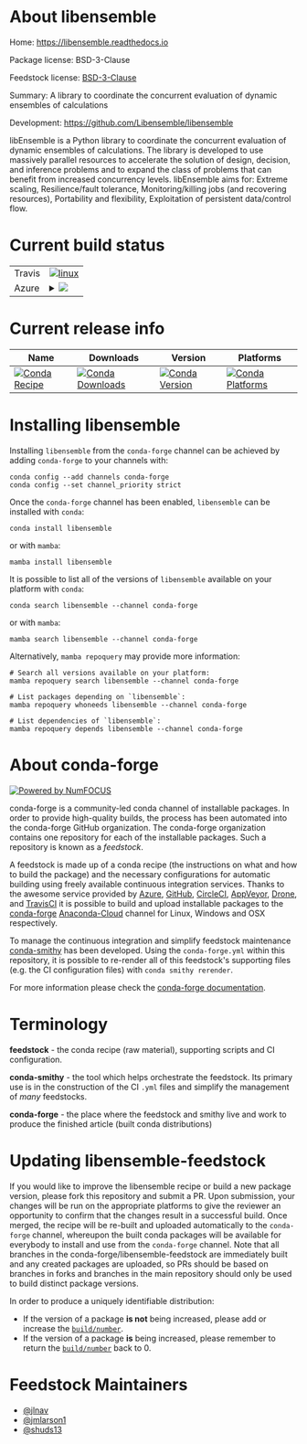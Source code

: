 About libensemble
=================

Home: https://libensemble.readthedocs.io

Package license: BSD-3-Clause

Feedstock license: [BSD-3-Clause](https://github.com/conda-forge/libensemble-feedstock/blob/main/LICENSE.txt)

Summary: A library to coordinate the concurrent evaluation of dynamic ensembles of calculations

Development: https://github.com/Libensemble/libensemble

libEnsemble is a Python library to coordinate the concurrent evaluation
of dynamic ensembles of calculations. The library is developed to use
massively parallel resources to accelerate the solution of design,
decision, and inference problems and to expand the class of problems that
can benefit from increased concurrency levels.
libEnsemble aims for: Extreme scaling, Resilience/fault tolerance,
Monitoring/killing jobs (and recovering resources), Portability and
flexibility, Exploitation of persistent data/control flow.


Current build status
====================


<table><tr>
    <td>Travis</td>
    <td>
      <a href="https://app.travis-ci.com/conda-forge/libensemble-feedstock">
        <img alt="linux" src="https://img.shields.io/travis/com/conda-forge/libensemble-feedstock/main.svg?label=Linux">
      </a>
    </td>
  </tr>
    
  <tr>
    <td>Azure</td>
    <td>
      <details>
        <summary>
          <a href="https://dev.azure.com/conda-forge/feedstock-builds/_build/latest?definitionId=9464&branchName=main">
            <img src="https://dev.azure.com/conda-forge/feedstock-builds/_apis/build/status/libensemble-feedstock?branchName=main">
          </a>
        </summary>
        <table>
          <thead><tr><th>Variant</th><th>Status</th></tr></thead>
          <tbody><tr>
              <td>linux_64_mpimpichpython3.10.____cpython</td>
              <td>
                <a href="https://dev.azure.com/conda-forge/feedstock-builds/_build/latest?definitionId=9464&branchName=main">
                  <img src="https://dev.azure.com/conda-forge/feedstock-builds/_apis/build/status/libensemble-feedstock?branchName=main&jobName=linux&configuration=linux_64_mpimpichpython3.10.____cpython" alt="variant">
                </a>
              </td>
            </tr><tr>
              <td>linux_64_mpimpichpython3.7.____cpython</td>
              <td>
                <a href="https://dev.azure.com/conda-forge/feedstock-builds/_build/latest?definitionId=9464&branchName=main">
                  <img src="https://dev.azure.com/conda-forge/feedstock-builds/_apis/build/status/libensemble-feedstock?branchName=main&jobName=linux&configuration=linux_64_mpimpichpython3.7.____cpython" alt="variant">
                </a>
              </td>
            </tr><tr>
              <td>linux_64_mpimpichpython3.8.____73_pypy</td>
              <td>
                <a href="https://dev.azure.com/conda-forge/feedstock-builds/_build/latest?definitionId=9464&branchName=main">
                  <img src="https://dev.azure.com/conda-forge/feedstock-builds/_apis/build/status/libensemble-feedstock?branchName=main&jobName=linux&configuration=linux_64_mpimpichpython3.8.____73_pypy" alt="variant">
                </a>
              </td>
            </tr><tr>
              <td>linux_64_mpimpichpython3.8.____cpython</td>
              <td>
                <a href="https://dev.azure.com/conda-forge/feedstock-builds/_build/latest?definitionId=9464&branchName=main">
                  <img src="https://dev.azure.com/conda-forge/feedstock-builds/_apis/build/status/libensemble-feedstock?branchName=main&jobName=linux&configuration=linux_64_mpimpichpython3.8.____cpython" alt="variant">
                </a>
              </td>
            </tr><tr>
              <td>linux_64_mpimpichpython3.9.____73_pypy</td>
              <td>
                <a href="https://dev.azure.com/conda-forge/feedstock-builds/_build/latest?definitionId=9464&branchName=main">
                  <img src="https://dev.azure.com/conda-forge/feedstock-builds/_apis/build/status/libensemble-feedstock?branchName=main&jobName=linux&configuration=linux_64_mpimpichpython3.9.____73_pypy" alt="variant">
                </a>
              </td>
            </tr><tr>
              <td>linux_64_mpimpichpython3.9.____cpython</td>
              <td>
                <a href="https://dev.azure.com/conda-forge/feedstock-builds/_build/latest?definitionId=9464&branchName=main">
                  <img src="https://dev.azure.com/conda-forge/feedstock-builds/_apis/build/status/libensemble-feedstock?branchName=main&jobName=linux&configuration=linux_64_mpimpichpython3.9.____cpython" alt="variant">
                </a>
              </td>
            </tr><tr>
              <td>linux_64_mpinompipython3.10.____cpython</td>
              <td>
                <a href="https://dev.azure.com/conda-forge/feedstock-builds/_build/latest?definitionId=9464&branchName=main">
                  <img src="https://dev.azure.com/conda-forge/feedstock-builds/_apis/build/status/libensemble-feedstock?branchName=main&jobName=linux&configuration=linux_64_mpinompipython3.10.____cpython" alt="variant">
                </a>
              </td>
            </tr><tr>
              <td>linux_64_mpinompipython3.7.____cpython</td>
              <td>
                <a href="https://dev.azure.com/conda-forge/feedstock-builds/_build/latest?definitionId=9464&branchName=main">
                  <img src="https://dev.azure.com/conda-forge/feedstock-builds/_apis/build/status/libensemble-feedstock?branchName=main&jobName=linux&configuration=linux_64_mpinompipython3.7.____cpython" alt="variant">
                </a>
              </td>
            </tr><tr>
              <td>linux_64_mpinompipython3.8.____73_pypy</td>
              <td>
                <a href="https://dev.azure.com/conda-forge/feedstock-builds/_build/latest?definitionId=9464&branchName=main">
                  <img src="https://dev.azure.com/conda-forge/feedstock-builds/_apis/build/status/libensemble-feedstock?branchName=main&jobName=linux&configuration=linux_64_mpinompipython3.8.____73_pypy" alt="variant">
                </a>
              </td>
            </tr><tr>
              <td>linux_64_mpinompipython3.8.____cpython</td>
              <td>
                <a href="https://dev.azure.com/conda-forge/feedstock-builds/_build/latest?definitionId=9464&branchName=main">
                  <img src="https://dev.azure.com/conda-forge/feedstock-builds/_apis/build/status/libensemble-feedstock?branchName=main&jobName=linux&configuration=linux_64_mpinompipython3.8.____cpython" alt="variant">
                </a>
              </td>
            </tr><tr>
              <td>linux_64_mpinompipython3.9.____73_pypy</td>
              <td>
                <a href="https://dev.azure.com/conda-forge/feedstock-builds/_build/latest?definitionId=9464&branchName=main">
                  <img src="https://dev.azure.com/conda-forge/feedstock-builds/_apis/build/status/libensemble-feedstock?branchName=main&jobName=linux&configuration=linux_64_mpinompipython3.9.____73_pypy" alt="variant">
                </a>
              </td>
            </tr><tr>
              <td>linux_64_mpinompipython3.9.____cpython</td>
              <td>
                <a href="https://dev.azure.com/conda-forge/feedstock-builds/_build/latest?definitionId=9464&branchName=main">
                  <img src="https://dev.azure.com/conda-forge/feedstock-builds/_apis/build/status/libensemble-feedstock?branchName=main&jobName=linux&configuration=linux_64_mpinompipython3.9.____cpython" alt="variant">
                </a>
              </td>
            </tr><tr>
              <td>linux_64_mpiopenmpipython3.10.____cpython</td>
              <td>
                <a href="https://dev.azure.com/conda-forge/feedstock-builds/_build/latest?definitionId=9464&branchName=main">
                  <img src="https://dev.azure.com/conda-forge/feedstock-builds/_apis/build/status/libensemble-feedstock?branchName=main&jobName=linux&configuration=linux_64_mpiopenmpipython3.10.____cpython" alt="variant">
                </a>
              </td>
            </tr><tr>
              <td>linux_64_mpiopenmpipython3.7.____cpython</td>
              <td>
                <a href="https://dev.azure.com/conda-forge/feedstock-builds/_build/latest?definitionId=9464&branchName=main">
                  <img src="https://dev.azure.com/conda-forge/feedstock-builds/_apis/build/status/libensemble-feedstock?branchName=main&jobName=linux&configuration=linux_64_mpiopenmpipython3.7.____cpython" alt="variant">
                </a>
              </td>
            </tr><tr>
              <td>linux_64_mpiopenmpipython3.8.____73_pypy</td>
              <td>
                <a href="https://dev.azure.com/conda-forge/feedstock-builds/_build/latest?definitionId=9464&branchName=main">
                  <img src="https://dev.azure.com/conda-forge/feedstock-builds/_apis/build/status/libensemble-feedstock?branchName=main&jobName=linux&configuration=linux_64_mpiopenmpipython3.8.____73_pypy" alt="variant">
                </a>
              </td>
            </tr><tr>
              <td>linux_64_mpiopenmpipython3.8.____cpython</td>
              <td>
                <a href="https://dev.azure.com/conda-forge/feedstock-builds/_build/latest?definitionId=9464&branchName=main">
                  <img src="https://dev.azure.com/conda-forge/feedstock-builds/_apis/build/status/libensemble-feedstock?branchName=main&jobName=linux&configuration=linux_64_mpiopenmpipython3.8.____cpython" alt="variant">
                </a>
              </td>
            </tr><tr>
              <td>linux_64_mpiopenmpipython3.9.____73_pypy</td>
              <td>
                <a href="https://dev.azure.com/conda-forge/feedstock-builds/_build/latest?definitionId=9464&branchName=main">
                  <img src="https://dev.azure.com/conda-forge/feedstock-builds/_apis/build/status/libensemble-feedstock?branchName=main&jobName=linux&configuration=linux_64_mpiopenmpipython3.9.____73_pypy" alt="variant">
                </a>
              </td>
            </tr><tr>
              <td>linux_64_mpiopenmpipython3.9.____cpython</td>
              <td>
                <a href="https://dev.azure.com/conda-forge/feedstock-builds/_build/latest?definitionId=9464&branchName=main">
                  <img src="https://dev.azure.com/conda-forge/feedstock-builds/_apis/build/status/libensemble-feedstock?branchName=main&jobName=linux&configuration=linux_64_mpiopenmpipython3.9.____cpython" alt="variant">
                </a>
              </td>
            </tr><tr>
              <td>linux_aarch64_mpimpichpython3.10.____cpython</td>
              <td>
                <a href="https://dev.azure.com/conda-forge/feedstock-builds/_build/latest?definitionId=9464&branchName=main">
                  <img src="https://dev.azure.com/conda-forge/feedstock-builds/_apis/build/status/libensemble-feedstock?branchName=main&jobName=linux&configuration=linux_aarch64_mpimpichpython3.10.____cpython" alt="variant">
                </a>
              </td>
            </tr><tr>
              <td>linux_aarch64_mpimpichpython3.7.____cpython</td>
              <td>
                <a href="https://dev.azure.com/conda-forge/feedstock-builds/_build/latest?definitionId=9464&branchName=main">
                  <img src="https://dev.azure.com/conda-forge/feedstock-builds/_apis/build/status/libensemble-feedstock?branchName=main&jobName=linux&configuration=linux_aarch64_mpimpichpython3.7.____cpython" alt="variant">
                </a>
              </td>
            </tr><tr>
              <td>linux_aarch64_mpimpichpython3.8.____73_pypy</td>
              <td>
                <a href="https://dev.azure.com/conda-forge/feedstock-builds/_build/latest?definitionId=9464&branchName=main">
                  <img src="https://dev.azure.com/conda-forge/feedstock-builds/_apis/build/status/libensemble-feedstock?branchName=main&jobName=linux&configuration=linux_aarch64_mpimpichpython3.8.____73_pypy" alt="variant">
                </a>
              </td>
            </tr><tr>
              <td>linux_aarch64_mpimpichpython3.8.____cpython</td>
              <td>
                <a href="https://dev.azure.com/conda-forge/feedstock-builds/_build/latest?definitionId=9464&branchName=main">
                  <img src="https://dev.azure.com/conda-forge/feedstock-builds/_apis/build/status/libensemble-feedstock?branchName=main&jobName=linux&configuration=linux_aarch64_mpimpichpython3.8.____cpython" alt="variant">
                </a>
              </td>
            </tr><tr>
              <td>linux_aarch64_mpimpichpython3.9.____73_pypy</td>
              <td>
                <a href="https://dev.azure.com/conda-forge/feedstock-builds/_build/latest?definitionId=9464&branchName=main">
                  <img src="https://dev.azure.com/conda-forge/feedstock-builds/_apis/build/status/libensemble-feedstock?branchName=main&jobName=linux&configuration=linux_aarch64_mpimpichpython3.9.____73_pypy" alt="variant">
                </a>
              </td>
            </tr><tr>
              <td>linux_aarch64_mpimpichpython3.9.____cpython</td>
              <td>
                <a href="https://dev.azure.com/conda-forge/feedstock-builds/_build/latest?definitionId=9464&branchName=main">
                  <img src="https://dev.azure.com/conda-forge/feedstock-builds/_apis/build/status/libensemble-feedstock?branchName=main&jobName=linux&configuration=linux_aarch64_mpimpichpython3.9.____cpython" alt="variant">
                </a>
              </td>
            </tr><tr>
              <td>linux_aarch64_mpinompipython3.10.____cpython</td>
              <td>
                <a href="https://dev.azure.com/conda-forge/feedstock-builds/_build/latest?definitionId=9464&branchName=main">
                  <img src="https://dev.azure.com/conda-forge/feedstock-builds/_apis/build/status/libensemble-feedstock?branchName=main&jobName=linux&configuration=linux_aarch64_mpinompipython3.10.____cpython" alt="variant">
                </a>
              </td>
            </tr><tr>
              <td>linux_aarch64_mpinompipython3.7.____cpython</td>
              <td>
                <a href="https://dev.azure.com/conda-forge/feedstock-builds/_build/latest?definitionId=9464&branchName=main">
                  <img src="https://dev.azure.com/conda-forge/feedstock-builds/_apis/build/status/libensemble-feedstock?branchName=main&jobName=linux&configuration=linux_aarch64_mpinompipython3.7.____cpython" alt="variant">
                </a>
              </td>
            </tr><tr>
              <td>linux_aarch64_mpinompipython3.8.____73_pypy</td>
              <td>
                <a href="https://dev.azure.com/conda-forge/feedstock-builds/_build/latest?definitionId=9464&branchName=main">
                  <img src="https://dev.azure.com/conda-forge/feedstock-builds/_apis/build/status/libensemble-feedstock?branchName=main&jobName=linux&configuration=linux_aarch64_mpinompipython3.8.____73_pypy" alt="variant">
                </a>
              </td>
            </tr><tr>
              <td>linux_aarch64_mpinompipython3.8.____cpython</td>
              <td>
                <a href="https://dev.azure.com/conda-forge/feedstock-builds/_build/latest?definitionId=9464&branchName=main">
                  <img src="https://dev.azure.com/conda-forge/feedstock-builds/_apis/build/status/libensemble-feedstock?branchName=main&jobName=linux&configuration=linux_aarch64_mpinompipython3.8.____cpython" alt="variant">
                </a>
              </td>
            </tr><tr>
              <td>linux_aarch64_mpinompipython3.9.____73_pypy</td>
              <td>
                <a href="https://dev.azure.com/conda-forge/feedstock-builds/_build/latest?definitionId=9464&branchName=main">
                  <img src="https://dev.azure.com/conda-forge/feedstock-builds/_apis/build/status/libensemble-feedstock?branchName=main&jobName=linux&configuration=linux_aarch64_mpinompipython3.9.____73_pypy" alt="variant">
                </a>
              </td>
            </tr><tr>
              <td>linux_aarch64_mpinompipython3.9.____cpython</td>
              <td>
                <a href="https://dev.azure.com/conda-forge/feedstock-builds/_build/latest?definitionId=9464&branchName=main">
                  <img src="https://dev.azure.com/conda-forge/feedstock-builds/_apis/build/status/libensemble-feedstock?branchName=main&jobName=linux&configuration=linux_aarch64_mpinompipython3.9.____cpython" alt="variant">
                </a>
              </td>
            </tr><tr>
              <td>linux_aarch64_mpiopenmpipython3.10.____cpython</td>
              <td>
                <a href="https://dev.azure.com/conda-forge/feedstock-builds/_build/latest?definitionId=9464&branchName=main">
                  <img src="https://dev.azure.com/conda-forge/feedstock-builds/_apis/build/status/libensemble-feedstock?branchName=main&jobName=linux&configuration=linux_aarch64_mpiopenmpipython3.10.____cpython" alt="variant">
                </a>
              </td>
            </tr><tr>
              <td>linux_aarch64_mpiopenmpipython3.7.____cpython</td>
              <td>
                <a href="https://dev.azure.com/conda-forge/feedstock-builds/_build/latest?definitionId=9464&branchName=main">
                  <img src="https://dev.azure.com/conda-forge/feedstock-builds/_apis/build/status/libensemble-feedstock?branchName=main&jobName=linux&configuration=linux_aarch64_mpiopenmpipython3.7.____cpython" alt="variant">
                </a>
              </td>
            </tr><tr>
              <td>linux_aarch64_mpiopenmpipython3.8.____73_pypy</td>
              <td>
                <a href="https://dev.azure.com/conda-forge/feedstock-builds/_build/latest?definitionId=9464&branchName=main">
                  <img src="https://dev.azure.com/conda-forge/feedstock-builds/_apis/build/status/libensemble-feedstock?branchName=main&jobName=linux&configuration=linux_aarch64_mpiopenmpipython3.8.____73_pypy" alt="variant">
                </a>
              </td>
            </tr><tr>
              <td>linux_aarch64_mpiopenmpipython3.8.____cpython</td>
              <td>
                <a href="https://dev.azure.com/conda-forge/feedstock-builds/_build/latest?definitionId=9464&branchName=main">
                  <img src="https://dev.azure.com/conda-forge/feedstock-builds/_apis/build/status/libensemble-feedstock?branchName=main&jobName=linux&configuration=linux_aarch64_mpiopenmpipython3.8.____cpython" alt="variant">
                </a>
              </td>
            </tr><tr>
              <td>linux_aarch64_mpiopenmpipython3.9.____73_pypy</td>
              <td>
                <a href="https://dev.azure.com/conda-forge/feedstock-builds/_build/latest?definitionId=9464&branchName=main">
                  <img src="https://dev.azure.com/conda-forge/feedstock-builds/_apis/build/status/libensemble-feedstock?branchName=main&jobName=linux&configuration=linux_aarch64_mpiopenmpipython3.9.____73_pypy" alt="variant">
                </a>
              </td>
            </tr><tr>
              <td>linux_aarch64_mpiopenmpipython3.9.____cpython</td>
              <td>
                <a href="https://dev.azure.com/conda-forge/feedstock-builds/_build/latest?definitionId=9464&branchName=main">
                  <img src="https://dev.azure.com/conda-forge/feedstock-builds/_apis/build/status/libensemble-feedstock?branchName=main&jobName=linux&configuration=linux_aarch64_mpiopenmpipython3.9.____cpython" alt="variant">
                </a>
              </td>
            </tr><tr>
              <td>linux_ppc64le_mpimpichpython3.10.____cpython</td>
              <td>
                <a href="https://dev.azure.com/conda-forge/feedstock-builds/_build/latest?definitionId=9464&branchName=main">
                  <img src="https://dev.azure.com/conda-forge/feedstock-builds/_apis/build/status/libensemble-feedstock?branchName=main&jobName=linux&configuration=linux_ppc64le_mpimpichpython3.10.____cpython" alt="variant">
                </a>
              </td>
            </tr><tr>
              <td>linux_ppc64le_mpimpichpython3.7.____cpython</td>
              <td>
                <a href="https://dev.azure.com/conda-forge/feedstock-builds/_build/latest?definitionId=9464&branchName=main">
                  <img src="https://dev.azure.com/conda-forge/feedstock-builds/_apis/build/status/libensemble-feedstock?branchName=main&jobName=linux&configuration=linux_ppc64le_mpimpichpython3.7.____cpython" alt="variant">
                </a>
              </td>
            </tr><tr>
              <td>linux_ppc64le_mpimpichpython3.8.____73_pypy</td>
              <td>
                <a href="https://dev.azure.com/conda-forge/feedstock-builds/_build/latest?definitionId=9464&branchName=main">
                  <img src="https://dev.azure.com/conda-forge/feedstock-builds/_apis/build/status/libensemble-feedstock?branchName=main&jobName=linux&configuration=linux_ppc64le_mpimpichpython3.8.____73_pypy" alt="variant">
                </a>
              </td>
            </tr><tr>
              <td>linux_ppc64le_mpimpichpython3.8.____cpython</td>
              <td>
                <a href="https://dev.azure.com/conda-forge/feedstock-builds/_build/latest?definitionId=9464&branchName=main">
                  <img src="https://dev.azure.com/conda-forge/feedstock-builds/_apis/build/status/libensemble-feedstock?branchName=main&jobName=linux&configuration=linux_ppc64le_mpimpichpython3.8.____cpython" alt="variant">
                </a>
              </td>
            </tr><tr>
              <td>linux_ppc64le_mpimpichpython3.9.____73_pypy</td>
              <td>
                <a href="https://dev.azure.com/conda-forge/feedstock-builds/_build/latest?definitionId=9464&branchName=main">
                  <img src="https://dev.azure.com/conda-forge/feedstock-builds/_apis/build/status/libensemble-feedstock?branchName=main&jobName=linux&configuration=linux_ppc64le_mpimpichpython3.9.____73_pypy" alt="variant">
                </a>
              </td>
            </tr><tr>
              <td>linux_ppc64le_mpimpichpython3.9.____cpython</td>
              <td>
                <a href="https://dev.azure.com/conda-forge/feedstock-builds/_build/latest?definitionId=9464&branchName=main">
                  <img src="https://dev.azure.com/conda-forge/feedstock-builds/_apis/build/status/libensemble-feedstock?branchName=main&jobName=linux&configuration=linux_ppc64le_mpimpichpython3.9.____cpython" alt="variant">
                </a>
              </td>
            </tr><tr>
              <td>linux_ppc64le_mpinompipython3.10.____cpython</td>
              <td>
                <a href="https://dev.azure.com/conda-forge/feedstock-builds/_build/latest?definitionId=9464&branchName=main">
                  <img src="https://dev.azure.com/conda-forge/feedstock-builds/_apis/build/status/libensemble-feedstock?branchName=main&jobName=linux&configuration=linux_ppc64le_mpinompipython3.10.____cpython" alt="variant">
                </a>
              </td>
            </tr><tr>
              <td>linux_ppc64le_mpinompipython3.7.____cpython</td>
              <td>
                <a href="https://dev.azure.com/conda-forge/feedstock-builds/_build/latest?definitionId=9464&branchName=main">
                  <img src="https://dev.azure.com/conda-forge/feedstock-builds/_apis/build/status/libensemble-feedstock?branchName=main&jobName=linux&configuration=linux_ppc64le_mpinompipython3.7.____cpython" alt="variant">
                </a>
              </td>
            </tr><tr>
              <td>linux_ppc64le_mpinompipython3.8.____73_pypy</td>
              <td>
                <a href="https://dev.azure.com/conda-forge/feedstock-builds/_build/latest?definitionId=9464&branchName=main">
                  <img src="https://dev.azure.com/conda-forge/feedstock-builds/_apis/build/status/libensemble-feedstock?branchName=main&jobName=linux&configuration=linux_ppc64le_mpinompipython3.8.____73_pypy" alt="variant">
                </a>
              </td>
            </tr><tr>
              <td>linux_ppc64le_mpinompipython3.8.____cpython</td>
              <td>
                <a href="https://dev.azure.com/conda-forge/feedstock-builds/_build/latest?definitionId=9464&branchName=main">
                  <img src="https://dev.azure.com/conda-forge/feedstock-builds/_apis/build/status/libensemble-feedstock?branchName=main&jobName=linux&configuration=linux_ppc64le_mpinompipython3.8.____cpython" alt="variant">
                </a>
              </td>
            </tr><tr>
              <td>linux_ppc64le_mpinompipython3.9.____73_pypy</td>
              <td>
                <a href="https://dev.azure.com/conda-forge/feedstock-builds/_build/latest?definitionId=9464&branchName=main">
                  <img src="https://dev.azure.com/conda-forge/feedstock-builds/_apis/build/status/libensemble-feedstock?branchName=main&jobName=linux&configuration=linux_ppc64le_mpinompipython3.9.____73_pypy" alt="variant">
                </a>
              </td>
            </tr><tr>
              <td>linux_ppc64le_mpinompipython3.9.____cpython</td>
              <td>
                <a href="https://dev.azure.com/conda-forge/feedstock-builds/_build/latest?definitionId=9464&branchName=main">
                  <img src="https://dev.azure.com/conda-forge/feedstock-builds/_apis/build/status/libensemble-feedstock?branchName=main&jobName=linux&configuration=linux_ppc64le_mpinompipython3.9.____cpython" alt="variant">
                </a>
              </td>
            </tr><tr>
              <td>linux_ppc64le_mpiopenmpipython3.10.____cpython</td>
              <td>
                <a href="https://dev.azure.com/conda-forge/feedstock-builds/_build/latest?definitionId=9464&branchName=main">
                  <img src="https://dev.azure.com/conda-forge/feedstock-builds/_apis/build/status/libensemble-feedstock?branchName=main&jobName=linux&configuration=linux_ppc64le_mpiopenmpipython3.10.____cpython" alt="variant">
                </a>
              </td>
            </tr><tr>
              <td>linux_ppc64le_mpiopenmpipython3.7.____cpython</td>
              <td>
                <a href="https://dev.azure.com/conda-forge/feedstock-builds/_build/latest?definitionId=9464&branchName=main">
                  <img src="https://dev.azure.com/conda-forge/feedstock-builds/_apis/build/status/libensemble-feedstock?branchName=main&jobName=linux&configuration=linux_ppc64le_mpiopenmpipython3.7.____cpython" alt="variant">
                </a>
              </td>
            </tr><tr>
              <td>linux_ppc64le_mpiopenmpipython3.8.____73_pypy</td>
              <td>
                <a href="https://dev.azure.com/conda-forge/feedstock-builds/_build/latest?definitionId=9464&branchName=main">
                  <img src="https://dev.azure.com/conda-forge/feedstock-builds/_apis/build/status/libensemble-feedstock?branchName=main&jobName=linux&configuration=linux_ppc64le_mpiopenmpipython3.8.____73_pypy" alt="variant">
                </a>
              </td>
            </tr><tr>
              <td>linux_ppc64le_mpiopenmpipython3.8.____cpython</td>
              <td>
                <a href="https://dev.azure.com/conda-forge/feedstock-builds/_build/latest?definitionId=9464&branchName=main">
                  <img src="https://dev.azure.com/conda-forge/feedstock-builds/_apis/build/status/libensemble-feedstock?branchName=main&jobName=linux&configuration=linux_ppc64le_mpiopenmpipython3.8.____cpython" alt="variant">
                </a>
              </td>
            </tr><tr>
              <td>linux_ppc64le_mpiopenmpipython3.9.____73_pypy</td>
              <td>
                <a href="https://dev.azure.com/conda-forge/feedstock-builds/_build/latest?definitionId=9464&branchName=main">
                  <img src="https://dev.azure.com/conda-forge/feedstock-builds/_apis/build/status/libensemble-feedstock?branchName=main&jobName=linux&configuration=linux_ppc64le_mpiopenmpipython3.9.____73_pypy" alt="variant">
                </a>
              </td>
            </tr><tr>
              <td>linux_ppc64le_mpiopenmpipython3.9.____cpython</td>
              <td>
                <a href="https://dev.azure.com/conda-forge/feedstock-builds/_build/latest?definitionId=9464&branchName=main">
                  <img src="https://dev.azure.com/conda-forge/feedstock-builds/_apis/build/status/libensemble-feedstock?branchName=main&jobName=linux&configuration=linux_ppc64le_mpiopenmpipython3.9.____cpython" alt="variant">
                </a>
              </td>
            </tr><tr>
              <td>osx_64_mpimpichpython3.10.____cpython</td>
              <td>
                <a href="https://dev.azure.com/conda-forge/feedstock-builds/_build/latest?definitionId=9464&branchName=main">
                  <img src="https://dev.azure.com/conda-forge/feedstock-builds/_apis/build/status/libensemble-feedstock?branchName=main&jobName=osx&configuration=osx_64_mpimpichpython3.10.____cpython" alt="variant">
                </a>
              </td>
            </tr><tr>
              <td>osx_64_mpimpichpython3.7.____cpython</td>
              <td>
                <a href="https://dev.azure.com/conda-forge/feedstock-builds/_build/latest?definitionId=9464&branchName=main">
                  <img src="https://dev.azure.com/conda-forge/feedstock-builds/_apis/build/status/libensemble-feedstock?branchName=main&jobName=osx&configuration=osx_64_mpimpichpython3.7.____cpython" alt="variant">
                </a>
              </td>
            </tr><tr>
              <td>osx_64_mpimpichpython3.8.____73_pypy</td>
              <td>
                <a href="https://dev.azure.com/conda-forge/feedstock-builds/_build/latest?definitionId=9464&branchName=main">
                  <img src="https://dev.azure.com/conda-forge/feedstock-builds/_apis/build/status/libensemble-feedstock?branchName=main&jobName=osx&configuration=osx_64_mpimpichpython3.8.____73_pypy" alt="variant">
                </a>
              </td>
            </tr><tr>
              <td>osx_64_mpimpichpython3.8.____cpython</td>
              <td>
                <a href="https://dev.azure.com/conda-forge/feedstock-builds/_build/latest?definitionId=9464&branchName=main">
                  <img src="https://dev.azure.com/conda-forge/feedstock-builds/_apis/build/status/libensemble-feedstock?branchName=main&jobName=osx&configuration=osx_64_mpimpichpython3.8.____cpython" alt="variant">
                </a>
              </td>
            </tr><tr>
              <td>osx_64_mpimpichpython3.9.____73_pypy</td>
              <td>
                <a href="https://dev.azure.com/conda-forge/feedstock-builds/_build/latest?definitionId=9464&branchName=main">
                  <img src="https://dev.azure.com/conda-forge/feedstock-builds/_apis/build/status/libensemble-feedstock?branchName=main&jobName=osx&configuration=osx_64_mpimpichpython3.9.____73_pypy" alt="variant">
                </a>
              </td>
            </tr><tr>
              <td>osx_64_mpimpichpython3.9.____cpython</td>
              <td>
                <a href="https://dev.azure.com/conda-forge/feedstock-builds/_build/latest?definitionId=9464&branchName=main">
                  <img src="https://dev.azure.com/conda-forge/feedstock-builds/_apis/build/status/libensemble-feedstock?branchName=main&jobName=osx&configuration=osx_64_mpimpichpython3.9.____cpython" alt="variant">
                </a>
              </td>
            </tr><tr>
              <td>osx_64_mpinompipython3.10.____cpython</td>
              <td>
                <a href="https://dev.azure.com/conda-forge/feedstock-builds/_build/latest?definitionId=9464&branchName=main">
                  <img src="https://dev.azure.com/conda-forge/feedstock-builds/_apis/build/status/libensemble-feedstock?branchName=main&jobName=osx&configuration=osx_64_mpinompipython3.10.____cpython" alt="variant">
                </a>
              </td>
            </tr><tr>
              <td>osx_64_mpinompipython3.7.____cpython</td>
              <td>
                <a href="https://dev.azure.com/conda-forge/feedstock-builds/_build/latest?definitionId=9464&branchName=main">
                  <img src="https://dev.azure.com/conda-forge/feedstock-builds/_apis/build/status/libensemble-feedstock?branchName=main&jobName=osx&configuration=osx_64_mpinompipython3.7.____cpython" alt="variant">
                </a>
              </td>
            </tr><tr>
              <td>osx_64_mpinompipython3.8.____73_pypy</td>
              <td>
                <a href="https://dev.azure.com/conda-forge/feedstock-builds/_build/latest?definitionId=9464&branchName=main">
                  <img src="https://dev.azure.com/conda-forge/feedstock-builds/_apis/build/status/libensemble-feedstock?branchName=main&jobName=osx&configuration=osx_64_mpinompipython3.8.____73_pypy" alt="variant">
                </a>
              </td>
            </tr><tr>
              <td>osx_64_mpinompipython3.8.____cpython</td>
              <td>
                <a href="https://dev.azure.com/conda-forge/feedstock-builds/_build/latest?definitionId=9464&branchName=main">
                  <img src="https://dev.azure.com/conda-forge/feedstock-builds/_apis/build/status/libensemble-feedstock?branchName=main&jobName=osx&configuration=osx_64_mpinompipython3.8.____cpython" alt="variant">
                </a>
              </td>
            </tr><tr>
              <td>osx_64_mpinompipython3.9.____73_pypy</td>
              <td>
                <a href="https://dev.azure.com/conda-forge/feedstock-builds/_build/latest?definitionId=9464&branchName=main">
                  <img src="https://dev.azure.com/conda-forge/feedstock-builds/_apis/build/status/libensemble-feedstock?branchName=main&jobName=osx&configuration=osx_64_mpinompipython3.9.____73_pypy" alt="variant">
                </a>
              </td>
            </tr><tr>
              <td>osx_64_mpinompipython3.9.____cpython</td>
              <td>
                <a href="https://dev.azure.com/conda-forge/feedstock-builds/_build/latest?definitionId=9464&branchName=main">
                  <img src="https://dev.azure.com/conda-forge/feedstock-builds/_apis/build/status/libensemble-feedstock?branchName=main&jobName=osx&configuration=osx_64_mpinompipython3.9.____cpython" alt="variant">
                </a>
              </td>
            </tr><tr>
              <td>osx_64_mpiopenmpipython3.10.____cpython</td>
              <td>
                <a href="https://dev.azure.com/conda-forge/feedstock-builds/_build/latest?definitionId=9464&branchName=main">
                  <img src="https://dev.azure.com/conda-forge/feedstock-builds/_apis/build/status/libensemble-feedstock?branchName=main&jobName=osx&configuration=osx_64_mpiopenmpipython3.10.____cpython" alt="variant">
                </a>
              </td>
            </tr><tr>
              <td>osx_64_mpiopenmpipython3.7.____cpython</td>
              <td>
                <a href="https://dev.azure.com/conda-forge/feedstock-builds/_build/latest?definitionId=9464&branchName=main">
                  <img src="https://dev.azure.com/conda-forge/feedstock-builds/_apis/build/status/libensemble-feedstock?branchName=main&jobName=osx&configuration=osx_64_mpiopenmpipython3.7.____cpython" alt="variant">
                </a>
              </td>
            </tr><tr>
              <td>osx_64_mpiopenmpipython3.8.____73_pypy</td>
              <td>
                <a href="https://dev.azure.com/conda-forge/feedstock-builds/_build/latest?definitionId=9464&branchName=main">
                  <img src="https://dev.azure.com/conda-forge/feedstock-builds/_apis/build/status/libensemble-feedstock?branchName=main&jobName=osx&configuration=osx_64_mpiopenmpipython3.8.____73_pypy" alt="variant">
                </a>
              </td>
            </tr><tr>
              <td>osx_64_mpiopenmpipython3.8.____cpython</td>
              <td>
                <a href="https://dev.azure.com/conda-forge/feedstock-builds/_build/latest?definitionId=9464&branchName=main">
                  <img src="https://dev.azure.com/conda-forge/feedstock-builds/_apis/build/status/libensemble-feedstock?branchName=main&jobName=osx&configuration=osx_64_mpiopenmpipython3.8.____cpython" alt="variant">
                </a>
              </td>
            </tr><tr>
              <td>osx_64_mpiopenmpipython3.9.____73_pypy</td>
              <td>
                <a href="https://dev.azure.com/conda-forge/feedstock-builds/_build/latest?definitionId=9464&branchName=main">
                  <img src="https://dev.azure.com/conda-forge/feedstock-builds/_apis/build/status/libensemble-feedstock?branchName=main&jobName=osx&configuration=osx_64_mpiopenmpipython3.9.____73_pypy" alt="variant">
                </a>
              </td>
            </tr><tr>
              <td>osx_64_mpiopenmpipython3.9.____cpython</td>
              <td>
                <a href="https://dev.azure.com/conda-forge/feedstock-builds/_build/latest?definitionId=9464&branchName=main">
                  <img src="https://dev.azure.com/conda-forge/feedstock-builds/_apis/build/status/libensemble-feedstock?branchName=main&jobName=osx&configuration=osx_64_mpiopenmpipython3.9.____cpython" alt="variant">
                </a>
              </td>
            </tr><tr>
              <td>win_64_python3.10.____cpython</td>
              <td>
                <a href="https://dev.azure.com/conda-forge/feedstock-builds/_build/latest?definitionId=9464&branchName=main">
                  <img src="https://dev.azure.com/conda-forge/feedstock-builds/_apis/build/status/libensemble-feedstock?branchName=main&jobName=win&configuration=win_64_python3.10.____cpython" alt="variant">
                </a>
              </td>
            </tr><tr>
              <td>win_64_python3.7.____cpython</td>
              <td>
                <a href="https://dev.azure.com/conda-forge/feedstock-builds/_build/latest?definitionId=9464&branchName=main">
                  <img src="https://dev.azure.com/conda-forge/feedstock-builds/_apis/build/status/libensemble-feedstock?branchName=main&jobName=win&configuration=win_64_python3.7.____cpython" alt="variant">
                </a>
              </td>
            </tr><tr>
              <td>win_64_python3.8.____73_pypy</td>
              <td>
                <a href="https://dev.azure.com/conda-forge/feedstock-builds/_build/latest?definitionId=9464&branchName=main">
                  <img src="https://dev.azure.com/conda-forge/feedstock-builds/_apis/build/status/libensemble-feedstock?branchName=main&jobName=win&configuration=win_64_python3.8.____73_pypy" alt="variant">
                </a>
              </td>
            </tr><tr>
              <td>win_64_python3.8.____cpython</td>
              <td>
                <a href="https://dev.azure.com/conda-forge/feedstock-builds/_build/latest?definitionId=9464&branchName=main">
                  <img src="https://dev.azure.com/conda-forge/feedstock-builds/_apis/build/status/libensemble-feedstock?branchName=main&jobName=win&configuration=win_64_python3.8.____cpython" alt="variant">
                </a>
              </td>
            </tr><tr>
              <td>win_64_python3.9.____73_pypy</td>
              <td>
                <a href="https://dev.azure.com/conda-forge/feedstock-builds/_build/latest?definitionId=9464&branchName=main">
                  <img src="https://dev.azure.com/conda-forge/feedstock-builds/_apis/build/status/libensemble-feedstock?branchName=main&jobName=win&configuration=win_64_python3.9.____73_pypy" alt="variant">
                </a>
              </td>
            </tr><tr>
              <td>win_64_python3.9.____cpython</td>
              <td>
                <a href="https://dev.azure.com/conda-forge/feedstock-builds/_build/latest?definitionId=9464&branchName=main">
                  <img src="https://dev.azure.com/conda-forge/feedstock-builds/_apis/build/status/libensemble-feedstock?branchName=main&jobName=win&configuration=win_64_python3.9.____cpython" alt="variant">
                </a>
              </td>
            </tr>
          </tbody>
        </table>
      </details>
    </td>
  </tr>
</table>

Current release info
====================

| Name | Downloads | Version | Platforms |
| --- | --- | --- | --- |
| [![Conda Recipe](https://img.shields.io/badge/recipe-libensemble-green.svg)](https://anaconda.org/conda-forge/libensemble) | [![Conda Downloads](https://img.shields.io/conda/dn/conda-forge/libensemble.svg)](https://anaconda.org/conda-forge/libensemble) | [![Conda Version](https://img.shields.io/conda/vn/conda-forge/libensemble.svg)](https://anaconda.org/conda-forge/libensemble) | [![Conda Platforms](https://img.shields.io/conda/pn/conda-forge/libensemble.svg)](https://anaconda.org/conda-forge/libensemble) |

Installing libensemble
======================

Installing `libensemble` from the `conda-forge` channel can be achieved by adding `conda-forge` to your channels with:

```
conda config --add channels conda-forge
conda config --set channel_priority strict
```

Once the `conda-forge` channel has been enabled, `libensemble` can be installed with `conda`:

```
conda install libensemble
```

or with `mamba`:

```
mamba install libensemble
```

It is possible to list all of the versions of `libensemble` available on your platform with `conda`:

```
conda search libensemble --channel conda-forge
```

or with `mamba`:

```
mamba search libensemble --channel conda-forge
```

Alternatively, `mamba repoquery` may provide more information:

```
# Search all versions available on your platform:
mamba repoquery search libensemble --channel conda-forge

# List packages depending on `libensemble`:
mamba repoquery whoneeds libensemble --channel conda-forge

# List dependencies of `libensemble`:
mamba repoquery depends libensemble --channel conda-forge
```


About conda-forge
=================

[![Powered by
NumFOCUS](https://img.shields.io/badge/powered%20by-NumFOCUS-orange.svg?style=flat&colorA=E1523D&colorB=007D8A)](https://numfocus.org)

conda-forge is a community-led conda channel of installable packages.
In order to provide high-quality builds, the process has been automated into the
conda-forge GitHub organization. The conda-forge organization contains one repository
for each of the installable packages. Such a repository is known as a *feedstock*.

A feedstock is made up of a conda recipe (the instructions on what and how to build
the package) and the necessary configurations for automatic building using freely
available continuous integration services. Thanks to the awesome service provided by
[Azure](https://azure.microsoft.com/en-us/services/devops/), [GitHub](https://github.com/),
[CircleCI](https://circleci.com/), [AppVeyor](https://www.appveyor.com/),
[Drone](https://cloud.drone.io/welcome), and [TravisCI](https://travis-ci.com/)
it is possible to build and upload installable packages to the
[conda-forge](https://anaconda.org/conda-forge) [Anaconda-Cloud](https://anaconda.org/)
channel for Linux, Windows and OSX respectively.

To manage the continuous integration and simplify feedstock maintenance
[conda-smithy](https://github.com/conda-forge/conda-smithy) has been developed.
Using the ``conda-forge.yml`` within this repository, it is possible to re-render all of
this feedstock's supporting files (e.g. the CI configuration files) with ``conda smithy rerender``.

For more information please check the [conda-forge documentation](https://conda-forge.org/docs/).

Terminology
===========

**feedstock** - the conda recipe (raw material), supporting scripts and CI configuration.

**conda-smithy** - the tool which helps orchestrate the feedstock.
                   Its primary use is in the construction of the CI ``.yml`` files
                   and simplify the management of *many* feedstocks.

**conda-forge** - the place where the feedstock and smithy live and work to
                  produce the finished article (built conda distributions)


Updating libensemble-feedstock
==============================

If you would like to improve the libensemble recipe or build a new
package version, please fork this repository and submit a PR. Upon submission,
your changes will be run on the appropriate platforms to give the reviewer an
opportunity to confirm that the changes result in a successful build. Once
merged, the recipe will be re-built and uploaded automatically to the
`conda-forge` channel, whereupon the built conda packages will be available for
everybody to install and use from the `conda-forge` channel.
Note that all branches in the conda-forge/libensemble-feedstock are
immediately built and any created packages are uploaded, so PRs should be based
on branches in forks and branches in the main repository should only be used to
build distinct package versions.

In order to produce a uniquely identifiable distribution:
 * If the version of a package **is not** being increased, please add or increase
   the [``build/number``](https://docs.conda.io/projects/conda-build/en/latest/resources/define-metadata.html#build-number-and-string).
 * If the version of a package **is** being increased, please remember to return
   the [``build/number``](https://docs.conda.io/projects/conda-build/en/latest/resources/define-metadata.html#build-number-and-string)
   back to 0.

Feedstock Maintainers
=====================

* [@jlnav](https://github.com/jlnav/)
* [@jmlarson1](https://github.com/jmlarson1/)
* [@shuds13](https://github.com/shuds13/)

